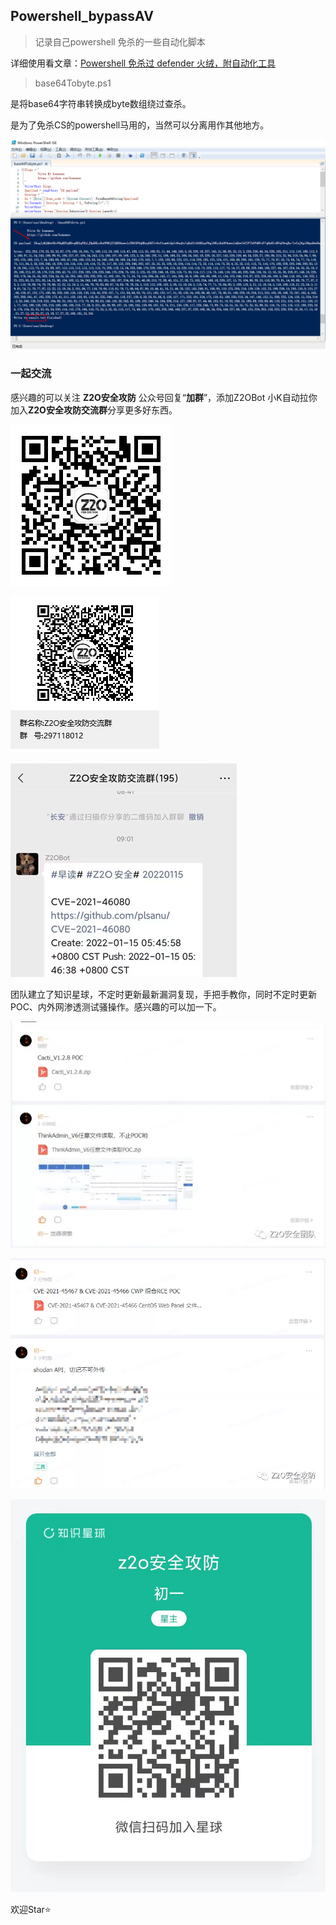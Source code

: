 



## Powershell_bypassAV

> 记录自己powershell 免杀的一些自动化脚本

详细使用看文章：[Powershell 免杀过 defender 火绒，附自动化工具](https://mp.weixin.qq.com/s?__biz=Mzg2ODYxMzY3OQ==&amp;mid=2247484469&amp;idx=1&amp;sn=bdac380ee95fd0ef72581a3b60da1443&amp;chksm=cea8ef75f9df66630e2148be842428802b27bcee1cb09748cbc200046742b8052cb6f873e115&token=1131002789&lang=zh_CN#rd)

> base64Tobyte.ps1

是将base64字符串转换成byte数组绕过查杀。

是为了免杀CS的powershell马用的，当然可以分离用作其他地方。

![image-20220117211709180](images/image-20220117211709180.png)





### 一起交流

感兴趣的可以关注 **Z2O安全攻防** 公众号回复“**加群**”，添加Z2OBot 小K自动拉你加入**Z2O安全攻防交流群**分享更多好东西。

![公众号](images/公众号.jpg)

![Z2O安全攻防交流群群聊qq二维码](images/Z2O安全攻防交流群群聊qq二维码.png)

![image-20220117235055178](images/image-20220117235055178.png)

团队建立了知识星球，不定时更新最新漏洞复现，手把手教你，同时不定时更新POC、内外网渗透测试骚操作。感兴趣的可以加一下。

![图片](images/640-16432009920046.webp)

![图片](images/640-16432009920047.webp)

![知识星球2](images/知识星球2.jpg)

欢迎Star⭐
